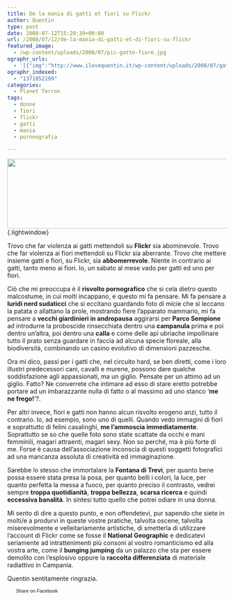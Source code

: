 ```yaml
---
title: De la mania di gatti et fiori su Flickr
author: Quentin
type: post
date: 2008-07-12T15:20:39+00:00
url: /2008/07/12/de-la-mania-di-gatti-et-di-fiori-su-flickr
featured_image:
  - /wp-content/uploads/2008/07/pic-gatto-fiore.jpg
ographr_urls:
  - '[{"img":"http://www.ilovequentin.it/wp-content/uploads/2008/07/gatto-fiore.jpg"},{"img":"http://www.ilovequentin.it/wp-content/uploads/2008/07/pic-gatto-fiore.jpg"},{"img":"http://www.ilovequentin.it/wp-content/uploads/2008/07/gatto-fiore-300x92.jpg"}]'
ographr_indexed:
  - "1371852199"
categories:
  - Planet Terron
tags:
  - donne
  - fiori
  - flickr
  - gatti
  - mania
  - pornnografia

---
```

[<img title="gatto-fiore" src="http://www.ilovequentin.it/wp-content/uploads/2008/07/gatto-fiore.jpg" alt="" width="520" height="160" />][1]{.lightwindow}

Trovo che far violenza ai gatti mettendoli su **Flickr** sia abominevole. Trovo che far violenza ai fiori mettendoli su Flickr sia aberrante. Trovo che mettere insieme gatti e fiori, su Flickr, sia **abbomerrevole**. Niente in contrario ai gatti, tanto meno ai fiori. Io, un sabato al mese vado per gatti ed uno per fiori.

Ciò che mi preoccupa è il **risvolto pornografico** che si cela dietro questo malcostume, in cui molti incappano, e questo mi fa pensare. Mi fa pensare a **luridi nerd sudaticci** che si eccitano guardando foto di micie che si leccano la patata o allattano la prole, mostrando fiere l&#8217;apparato mammario, mi fa pensare a **vecchi giardinieri in andropausa** aggirarsi per **Parco Sempione** ad introdurre la proboscide rinsecchiata dentro una **campanula** prima e poi dentro un&#8217;altra, poi dentro una **calla** e come delle api ubriache impollinare tutto il prato senza guardare in faccia ad alcuna specie floreale, alla biodiversità, combinando un casino evolutivo di dimensioni pazzesche.

Ora mi dico, passi per i gatti che, nel circuito hard, se ben diretti, come i loro illustri predecessori cani, cavalli e murene, possono dare qualche soddisfazione agli appassionati, ma un giglio. Pensate per un attimo ad un giglio. Fatto? Ne converrete che intimare ad esso di stare eretto potrebbe portare ad un imbarazzante nulla di fatto o al massimo ad uno stanco &#8216;**me ne frego!**&#8216;?.<!--more-->

Per altri invece, fiori e gatti non hanno alcun risvolto erogeno anzi, tutto il contrario. Io, ad esempio, sono uno di quelli. Quando vedo immagini di fiori e soprattutto di felini casalinghi, **me l&#8217;ammoscia immediatamente**. Soprattutto se so che quelle foto sono state scattate da occhi e mani femminili, magari attraenti, magari sexy. Non so perché, ma è più forte di me. Forse è causa dell&#8217;associazione inconscia di questi soggetti fotografici ad una mancanza assoluta di creatività ed immaginazione.

Sarebbe lo stesso che immortalare la **Fontana di Trevi**, per quanto bene possa essere stata presa la posa, per quanto belli i colori, la luce, per quanto perfetta la messa a fuoco, per quanto preciso il contrasto, vedrei sempre **troppa quotidianità**, **troppa bellezza**, **scarsa ricerca** e quindi **eccessiva banalità**. In sintesi tutto quello che potrei odiare in una donna.

Mi sento di dire a questo punto, e non offendetevi, pur sapendo che siete in molti/e a produrvi in queste vostre pratiche, talvolta oscene, talvolta miserevolmente e velleitariamente artistiche, di smetterla di utilizzare l&#8217;account di Flickr come se fosse il **National Geographic** e dedicatevi seriamente ad intrattenimenti più consoni al vostro romanticismo ed alla vostra arte, come il **bunging jumping** da un palazzo che sta per essere demolito con l&#8217;esplosivo oppure la **raccolta differenziata** di materiale radiattivo in Campania.

Quentin sentitamente ringrazia.

<a href="http://www.facebook.com/share.php?u=http%3A%2F%2Fwww.ilovequentin.it%2F2008%2F07%2F12%2Fde-la-mania-di-gatti-et-di-fiori-su-flickr&t=De%20la%20mania%20di%20gatti%20et%20fiori%20su%20Flickr" id="facebook_share_both_26" style="font-size:11px; line-height:13px; font-family:'lucida grande',tahoma,verdana,arial,sans-serif; text-decoration:none; padding:2px 0 0 20px; height:16px; background:url(http://b.static.ak.fbcdn.net/images/share/facebook_share_icon.gif) no-repeat top left;">Share on Facebook</a>

 [1]: http://www.ilovequentin.it/wp-content/uploads/2008/07/gatto-fiore.jpg